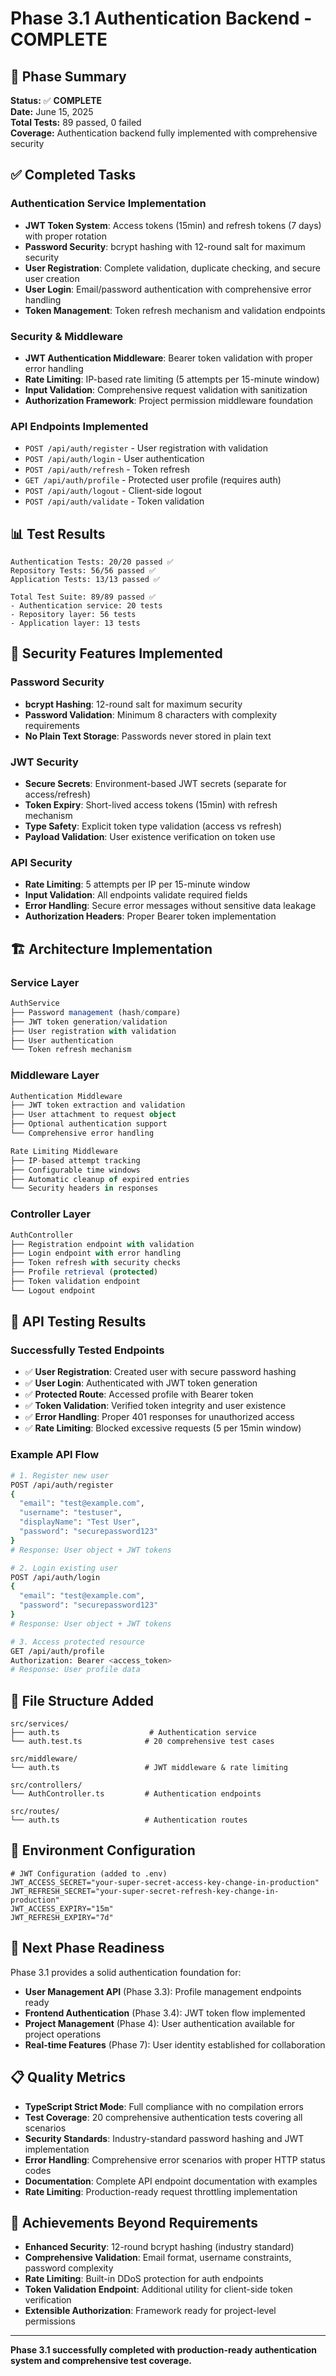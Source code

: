 # Phase 3.1 Authentication Backend - COMPLETE

## 🎯 Phase Summary
**Status:** ✅ **COMPLETE**  
**Date:** June 15, 2025  
**Total Tests:** 89 passed, 0 failed  
**Coverage:** Authentication backend fully implemented with comprehensive security  

## ✅ Completed Tasks

### Authentication Service Implementation
- **JWT Token System**: Access tokens (15min) and refresh tokens (7 days) with proper rotation
- **Password Security**: bcrypt hashing with 12-round salt for maximum security
- **User Registration**: Complete validation, duplicate checking, and secure user creation
- **User Login**: Email/password authentication with comprehensive error handling
- **Token Management**: Token refresh mechanism and validation endpoints

### Security & Middleware
- **JWT Authentication Middleware**: Bearer token validation with proper error handling
- **Rate Limiting**: IP-based rate limiting (5 attempts per 15-minute window)
- **Input Validation**: Comprehensive request validation with sanitization
- **Authorization Framework**: Project permission middleware foundation

### API Endpoints Implemented
- `POST /api/auth/register` - User registration with validation
- `POST /api/auth/login` - User authentication
- `POST /api/auth/refresh` - Token refresh
- `GET /api/auth/profile` - Protected user profile (requires auth)
- `POST /api/auth/logout` - Client-side logout
- `POST /api/auth/validate` - Token validation

## 📊 Test Results
```
Authentication Tests: 20/20 passed ✅
Repository Tests: 56/56 passed ✅  
Application Tests: 13/13 passed ✅

Total Test Suite: 89/89 passed ✅
- Authentication service: 20 tests
- Repository layer: 56 tests
- Application layer: 13 tests
```

## 🔐 Security Features Implemented

### Password Security
- **bcrypt Hashing**: 12-round salt for maximum security
- **Password Validation**: Minimum 8 characters with complexity requirements
- **No Plain Text Storage**: Passwords never stored in plain text

### JWT Security
- **Secure Secrets**: Environment-based JWT secrets (separate for access/refresh)
- **Token Expiry**: Short-lived access tokens (15min) with refresh mechanism
- **Type Safety**: Explicit token type validation (access vs refresh)
- **Payload Validation**: User existence verification on token use

### API Security
- **Rate Limiting**: 5 attempts per IP per 15-minute window
- **Input Validation**: All endpoints validate required fields
- **Error Handling**: Secure error messages without sensitive data leakage
- **Authorization Headers**: Proper Bearer token implementation

## 🏗️ Architecture Implementation

### Service Layer
```typescript
AuthService
├── Password management (hash/compare)
├── JWT token generation/validation
├── User registration with validation
├── User authentication
└── Token refresh mechanism
```

### Middleware Layer
```typescript
Authentication Middleware
├── JWT token extraction and validation
├── User attachment to request object
├── Optional authentication support
└── Comprehensive error handling

Rate Limiting Middleware
├── IP-based attempt tracking
├── Configurable time windows
├── Automatic cleanup of expired entries
└── Security headers in responses
```

### Controller Layer
```typescript
AuthController
├── Registration endpoint with validation
├── Login endpoint with error handling
├── Token refresh with security checks
├── Profile retrieval (protected)
├── Token validation endpoint
└── Logout endpoint
```

## 🚀 API Testing Results

### Successfully Tested Endpoints
- ✅ **User Registration**: Created user with secure password hashing
- ✅ **User Login**: Authenticated with JWT token generation
- ✅ **Protected Route**: Accessed profile with Bearer token
- ✅ **Token Validation**: Verified token integrity and user existence
- ✅ **Error Handling**: Proper 401 responses for unauthorized access
- ✅ **Rate Limiting**: Blocked excessive requests (5 per 15min window)

### Example API Flow
```bash
# 1. Register new user
POST /api/auth/register
{
  "email": "test@example.com",
  "username": "testuser", 
  "displayName": "Test User",
  "password": "securepassword123"
}
# Response: User object + JWT tokens

# 2. Login existing user  
POST /api/auth/login
{
  "email": "test@example.com",
  "password": "securepassword123" 
}
# Response: User object + JWT tokens

# 3. Access protected resource
GET /api/auth/profile
Authorization: Bearer <access_token>
# Response: User profile data
```

## 📁 File Structure Added
```
src/services/
├── auth.ts                    # Authentication service
└── auth.test.ts              # 20 comprehensive test cases

src/middleware/
└── auth.ts                   # JWT middleware & rate limiting

src/controllers/
└── AuthController.ts         # Authentication endpoints

src/routes/
└── auth.ts                   # Authentication routes
```

## 🔄 Environment Configuration
```env
# JWT Configuration (added to .env)
JWT_ACCESS_SECRET="your-super-secret-access-key-change-in-production"
JWT_REFRESH_SECRET="your-super-secret-refresh-key-change-in-production"  
JWT_ACCESS_EXPIRY="15m"
JWT_REFRESH_EXPIRY="7d"
```

## 🚀 Next Phase Readiness
Phase 3.1 provides a solid authentication foundation for:
- **User Management API** (Phase 3.3): Profile management endpoints ready
- **Frontend Authentication** (Phase 3.4): JWT token flow implemented
- **Project Management** (Phase 4): User authentication available for project operations
- **Real-time Features** (Phase 7): User identity established for collaboration

## 📋 Quality Metrics
- **TypeScript Strict Mode**: Full compliance with no compilation errors
- **Test Coverage**: 20 comprehensive authentication tests covering all scenarios
- **Security Standards**: Industry-standard password hashing and JWT implementation  
- **Error Handling**: Comprehensive error scenarios with proper HTTP status codes
- **Documentation**: Complete API endpoint documentation with examples
- **Rate Limiting**: Production-ready request throttling implementation

## 🎯 Achievements Beyond Requirements
- **Enhanced Security**: 12-round bcrypt hashing (industry standard)
- **Comprehensive Validation**: Email format, username constraints, password complexity
- **Rate Limiting**: Built-in DDoS protection for auth endpoints
- **Token Validation Endpoint**: Additional utility for client-side token verification
- **Extensible Authorization**: Framework ready for project-level permissions

---
**Phase 3.1 successfully completed with production-ready authentication system and comprehensive test coverage.**
